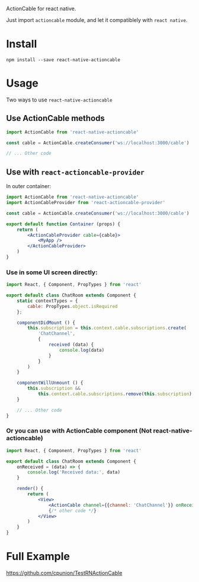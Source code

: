 ActionCable for react native.

Just import `actioncable` module, and let it compatiblely with `react native`.

# Install

```
npm install --save react-native-actioncable
```

# Usage

Two ways to use `react-native-actioncable`

## Use ActionCable methods

```jsx
import ActionCable from 'react-native-actioncable'

const cable = ActionCable.createConsumer('ws://localhost:3000/cable')

// ... Other code
```

## Use with `react-actioncable-provider`

In outer container:

```jsx
import ActionCable from 'react-native-actioncable'
import ActionCableProvider from 'react-actioncable-provider'

const cable = ActionCable.createConsumer('ws://localhost:3000/cable')

export default function Container (props) {
    return (
        <ActionCableProvider cable={cable}>
            <MyApp />
        </ActionCableProvider>
    )
}
```

### Use in some UI screen directly:

```jsx
import React, { Component, PropTypes } from 'react'

export default class ChatRoom extends Component {
    static contextTypes = {
        cable: PropTypes.object.isRequired
    };

    componentDidMount () {
        this.subscription = this.context.cable.subscriptions.create(
            'ChatChannel',
            {
                received (data) {
                    console.log(data)
                }
            }
        )
    }

    componentWillUnmount () {
        this.subscription &&
            this.context.cable.subscriptions.remove(this.subscription)
    }

    // ... Other code
}
```

### Or you can use with ActionCable component (Not react-native-actioncable)

```jsx
import React, { Component, PropTypes } from 'react'

export default class ChatRoom extends Component {
    onReceived = (data) => {
        console.log('Received data:', data)
    }

    render() {
        return (
            <View>
                <ActionCable channel={{channel: 'ChatChannel'}} onReceived={this.onReceived} />
                {/* other code */}
            </View>
        )
    }
}
```

# Full Example

https://github.com/cpunion/TestRNActionCable
